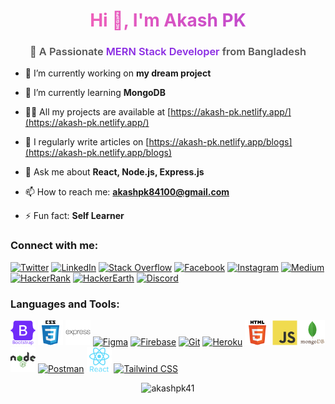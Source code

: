 <!-- Gradient animation style -->
<style>
@keyframes gradientAnimation {
  0% {background-position: 0% 50%;}
  50% {background-position: 100% 50%;}
  100% {background-position: 0% 50%;}
}
.gradient-text {
  background: linear-gradient(270deg, #00BFFF, #8A2BE2, #FF69B4, #00BFFF);
  background-size: 800% 800%;
  -webkit-background-clip: text;
  -webkit-text-fill-color: transparent;
  animation: gradientAnimation 15s ease infinite;
}
.icon-animate:hover {
  transform: scale(1.2);
  transition: transform 0.3s ease;
}
</style>

<h1 align="center">
  <span class="gradient-text">Hi 👋, I'm Akash PK</span>
</h1>

<h3 align="center" style="font-weight: 600; color: #555;">
  🚀 A Passionate <span style="color:#8A2BE2;">MERN Stack Developer</span> from Bangladesh
</h3>

- 🔭 I’m currently working on **my dream project**

- 🌱 I’m currently learning **MongoDB**

- 👨‍💻 All my projects are available at [https://akash-pk.netlify.app/](https://akash-pk.netlify.app/)

- 📝 I regularly write articles on [https://akash-pk.netlify.app/blogs](https://akash-pk.netlify.app/blogs)

- 💬 Ask me about **React, Node.js, Express.js**

- 📫 How to reach me: **akashpk84100@gmail.com**

- ⚡ Fun fact: **Self Learner**

<h3 align="left">Connect with me:</h3>
<p align="left">
<a href="https://twitter.com/akashpk41" target="_blank" class="icon-animate"><img src="https://raw.githubusercontent.com/rahuldkjain/github-profile-readme-generator/master/src/images/icons/Social/twitter.svg" alt="Twitter" width="40" height="40" /></a>
<a href="https://linkedin.com/in/akashpk41" target="_blank" class="icon-animate"><img src="https://raw.githubusercontent.com/rahuldkjain/github-profile-readme-generator/master/src/images/icons/Social/linked-in-alt.svg" alt="LinkedIn" width="40" height="40" /></a>
<a href="https://stackoverflow.com/users/18385837/akash-pk" target="_blank" class="icon-animate"><img src="https://raw.githubusercontent.com/rahuldkjain/github-profile-readme-generator/master/src/images/icons/Social/stack-overflow.svg" alt="Stack Overflow" width="40" height="40" /></a>
<a href="https://fb.com/atapk41" target="_blank" class="icon-animate"><img src="https://raw.githubusercontent.com/rahuldkjain/github-profile-readme-generator/master/src/images/icons/Social/facebook.svg" alt="Facebook" width="40" height="40" /></a>
<a href="https://instagram.com/akashpk41" target="_blank" class="icon-animate"><img src="https://raw.githubusercontent.com/rahuldkjain/github-profile-readme-generator/master/src/images/icons/Social/instagram.svg" alt="Instagram" width="40" height="40" /></a>
<a href="https://medium.com/akashpk41" target="_blank" class="icon-animate"><img src="https://raw.githubusercontent.com/rahuldkjain/github-profile-readme-generator/master/src/images/icons/Social/medium.svg" alt="Medium" width="40" height="40" /></a>
<a href="https://www.hackerrank.com/akashpk41" target="_blank" class="icon-animate"><img src="https://raw.githubusercontent.com/rahuldkjain/github-profile-readme-generator/master/src/images/icons/Social/hackerrank.svg" alt="HackerRank" width="40" height="40" /></a>
<a href="https://www.hackerearth.com/akashpk41" target="_blank" class="icon-animate"><img src="https://raw.githubusercontent.com/rahuldkjain/github-profile-readme-generator/master/src/images/icons/Social/hackerearth.svg" alt="HackerEarth" width="40" height="40" /></a>
<a href="https://discord.gg/akashpk41" target="_blank" class="icon-animate"><img src="https://raw.githubusercontent.com/rahuldkjain/github-profile-readme-generator/master/src/images/icons/Social/discord.svg" alt="Discord" width="40" height="40" /></a>
</p>

<h3 align="left">Languages and Tools:</h3>
<p align="left">
  <a href="https://getbootstrap.com" target="_blank"><img src="https://raw.githubusercontent.com/devicons/devicon/master/icons/bootstrap/bootstrap-plain-wordmark.svg" alt="Bootstrap" width="40" height="40"/></a>
  <a href="https://www.w3schools.com/css/" target="_blank"><img src="https://raw.githubusercontent.com/devicons/devicon/master/icons/css3/css3-original-wordmark.svg" alt="CSS3" width="40" height="40"/></a>
  <a href="https://expressjs.com" target="_blank"><img src="https://raw.githubusercontent.com/devicons/devicon/master/icons/express/express-original-wordmark.svg" alt="Express" width="40" height="40"/></a>
  <a href="https://www.figma.com/" target="_blank"><img src="https://www.vectorlogo.zone/logos/figma/figma-icon.svg" alt="Figma" width="40" height="40"/></a>
  <a href="https://firebase.google.com/" target="_blank"><img src="https://www.vectorlogo.zone/logos/firebase/firebase-icon.svg" alt="Firebase" width="40" height="40"/></a>
  <a href="https://git-scm.com/" target="_blank"><img src="https://www.vectorlogo.zone/logos/git-scm/git-scm-icon.svg" alt="Git" width="40" height="40"/></a>
  <a href="https://heroku.com" target="_blank"><img src="https://www.vectorlogo.zone/logos/heroku/heroku-icon.svg" alt="Heroku" width="40" height="40"/></a>
  <a href="https://www.w3.org/html/" target="_blank"><img src="https://raw.githubusercontent.com/devicons/devicon/master/icons/html5/html5-original-wordmark.svg" alt="HTML5" width="40" height="40"/></a>
  <a href="https://developer.mozilla.org/en-US/docs/Web/JavaScript" target="_blank"><img src="https://raw.githubusercontent.com/devicons/devicon/master/icons/javascript/javascript-original.svg" alt="JavaScript" width="40" height="40"/></a>
  <a href="https://www.mongodb.com/" target="_blank"><img src="https://raw.githubusercontent.com/devicons/devicon/master/icons/mongodb/mongodb-original-wordmark.svg" alt="MongoDB" width="40" height="40"/></a>
  <a href="https://nodejs.org" target="_blank"><img src="https://raw.githubusercontent.com/devicons/devicon/master/icons/nodejs/nodejs-original-wordmark.svg" alt="Node.js" width="40" height="40"/></a>
  <a href="https://postman.com" target="_blank"><img src="https://www.vectorlogo.zone/logos/getpostman/getpostman-icon.svg" alt="Postman" width="40" height="40"/></a>
  <a href="https://reactjs.org/" target="_blank"><img src="https://raw.githubusercontent.com/devicons/devicon/master/icons/react/react-original-wordmark.svg" alt="React" width="40" height="40"/></a>
  <a href="https://tailwindcss.com/" target="_blank"><img src="https://www.vectorlogo.zone/logos/tailwindcss/tailwindcss-icon.svg" alt="Tailwind CSS" width="40" height="40"/></a>
</p>

<p align="center">
  <img src="https://github-readme-stats.vercel.app/api/top-langs?username=akashpk41&show_icons=true&locale=en&layout=compact" alt="akashpk41" />
</p>
